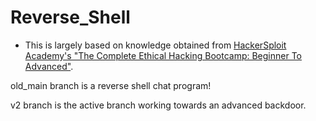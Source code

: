 # Reverse_Shell

- This is largely based on knowledge obtained from [HackerSploit Academy's "The Complete Ethical Hacking Bootcamp: Beginner To Advanced"](https://www.packtpub.com/product/the-complete-ethical-hacking-bootcamp-beginner-to-advanced-video/9781801077989).

old_main branch is a reverse shell chat program!

v2 branch is the active branch working towards an advanced backdoor.

